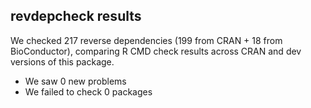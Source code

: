 ## revdepcheck results

We checked 217 reverse dependencies (199 from CRAN + 18 from BioConductor), comparing R CMD check results across CRAN and dev versions of this package.

 * We saw 0 new problems
 * We failed to check 0 packages

